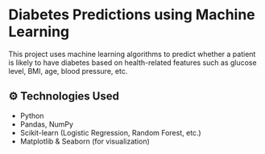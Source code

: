# Diabetes Predictions using Machine Learning

This project uses machine learning algorithms to predict whether a patient is likely to have diabetes based on health-related features such as glucose level, BMI, age, blood pressure, etc.

## ⚙️ Technologies Used

- Python
- Pandas, NumPy
- Scikit-learn (Logistic Regression, Random Forest, etc.)
- Matplotlib & Seaborn (for visualization)
